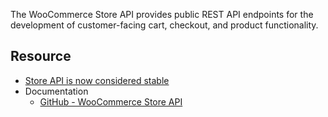 The WooCommerce Store API provides public REST API endpoints for the development of customer-facing cart, checkout, and product functionality.

## Resource
- [Store API is now considered stable](https://developer.woocommerce.com/2022/03/25/store-api-is-now-considered-stable/)
- Documentation
	- [GitHub - WooCommerce Store API](https://github.com/woocommerce/woocommerce-gutenberg-products-block/tree/trunk/src/StoreApi)